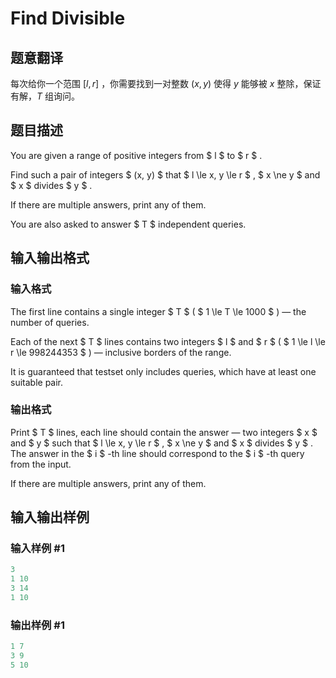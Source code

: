# Find Divisible

## 题意翻译

每次给你一个范围 $[l,r]$ ，你需要找到一对整数 $(x,y)$ 使得 $y$ 能够被 $x$ 整除，保证有解，$T$ 组询问。

## 题目描述

You are given a range of positive integers from $ l $ to $ r $ .

Find such a pair of integers $ (x, y) $ that $ l \le x, y \le r $ , $ x \ne y $ and $ x $ divides $ y $ .

If there are multiple answers, print any of them.

You are also asked to answer $ T $ independent queries.

## 输入输出格式

### 输入格式

The first line contains a single integer $ T $ ( $ 1 \le T \le 1000 $ ) — the number of queries.

Each of the next $ T $ lines contains two integers $ l $ and $ r $ ( $ 1 \le l \le r \le 998244353 $ ) — inclusive borders of the range.

It is guaranteed that testset only includes queries, which have at least one suitable pair.

### 输出格式

Print $ T $ lines, each line should contain the answer — two integers $ x $ and $ y $ such that $ l \le x, y \le r $ , $ x \ne y $ and $ x $ divides $ y $ . The answer in the $ i $ -th line should correspond to the $ i $ -th query from the input.

If there are multiple answers, print any of them.

## 输入输出样例

### 输入样例 #1

```cpp
3
1 10
3 14
1 10

```
### 输出样例 #1

```cpp
1 7
3 9
5 10

```
